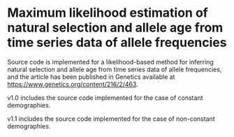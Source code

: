 # Maximum likelihood estimation of natural selection and allele age from time series data of allele frequencies
Source code is implemented for a likelihood-based method for inferring natural selection and allele age from time series data of allele frequencies, and the article has been published in Genetics available at https://www.genetics.org/content/216/2/463.

v1.0 includes the source code implemented for the case of constant demographies.

v1.1 includes the source code implemented for the case of non-constant demographies.
